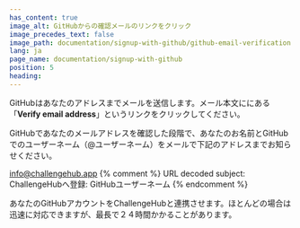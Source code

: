 ```yaml
---
has_content: true
image_alt: GitHubからの確認メールのリンクをクリック
image_precedes_text: false
image_path: documentation/signup-with-github/github-email-verification.jpg
lang: ja
page_name: documentation/signup-with-github
position: 5
heading:
---
```


GitHubはあなたのアドレスまでメールを送信します。メール本文ににある「__Verify email address__」というリンクをクリックしてください。

GitHubであなたのメールアドレスを確認した段階で、あなたのお名前とGitHubでのユーザーネーム（@ユーザーネーム）をメールで下記のアドレスまでお知らせください。


[info@challengehub.app](mailto:info@challengehub.app?subject=ChallengeHub%E3%81%B8%E7%99%BB%E9%8C%B2%3A%20GitHub%E3%83%A6%E3%83%BC%E3%82%B6%E3%83%BC%E3%83%8D%E3%83%BC%E3%83%A0)
{% comment %}
URL decoded subject:
ChallengeHubへ登録: GitHubユーザーネーム
{% endcomment %}

あなたのGitHubアカウントをChallengeHubと連携させます。ほとんどの場合は迅速に対応できますが、最長で２４時間かかることがあります。
